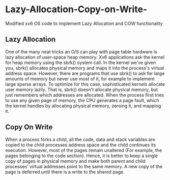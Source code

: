 # Lazy-Allocation-Copy-on-Write-
Modified xv6 OS code to implement Lazy Allocation and COW functionality

## Lazy Allocation

One of the many neat tricks an O/S can play with page table hardware is lazy allocation of user-space heap memory. 
Xv6 applications ask the kernel for heap memory using the sbrk() system call. 
In the kernel we've given you, sbrk() allocates physical memory and maps it into the process's virtual address space. 
However, there are programs that use sbrk() to ask for large amounts of memory but never use most of it, for example to implement large sparse arrays. 
To optimize for this case, sophisticated kernels allocate user memory lazily. 
That is, sbrk() doesn't allocate physical memory, but just remembers which addresses are allocated. 
When the process first tries to use any given page of memory, the CPU generates a page fault, which the kernel handles by allocating physical memory, zeroing it, and mapping it.

## Copy On Write

When a process forks a child, all the code, data and stack variables are copied to the child processes address space and the child continues its execution. 
However, most of the pages remain unaltered (For example, the pages belonging to the code section). 
Hence, it is better to keep a single copy of pages in physical memory and make both parent and child processes’ virtual addresses point to the same memory.
A new copy of the page is deferred until there is a write to the shared page.
